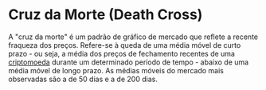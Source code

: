 # Cruz da Morte (Death Cross)

A "cruz da morte" é um padrão de gráfico de mercado que reflete a recente fraqueza dos preços. Refere-se à queda de uma média móvel de curto prazo - ou seja, a média dos preços de fechamento recentes de uma [criptomoeda](Criptomoedas.md) durante um determinado período de tempo - abaixo de uma média móvel de longo prazo. As médias móveis do mercado mais observadas são a de 50 dias e a de 200 dias.
